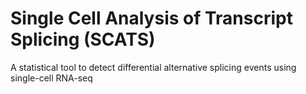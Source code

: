 # Single Cell Analysis of Transcript Splicing (SCATS)
A statistical tool to detect differential alternative splicing events using single-cell RNA-seq
